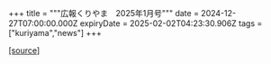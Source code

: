 +++
title = """広報くりやま　2025年1月号"""
date = 2024-12-27T07:00:00.000Z
expiryDate = 2025-02-02T04:23:30.906Z
tags = ["kuriyama","news"]
+++


[[source]](https://www.town.kuriyama.hokkaido.jp/site/koho/29796.html)

